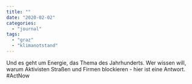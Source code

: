 ```yaml
---
title: ""
date: "2020-02-02"
categories: 
  - "journal"
tags: 
  - "graz"
  - "klimanotstand"
---
```


Und es geht um Energie, das Thema des Jahrhunderts. Wer wissen will, warum Aktivisten Straßen und Firmen blockieren - hier ist eine Antwort. #ActNow
